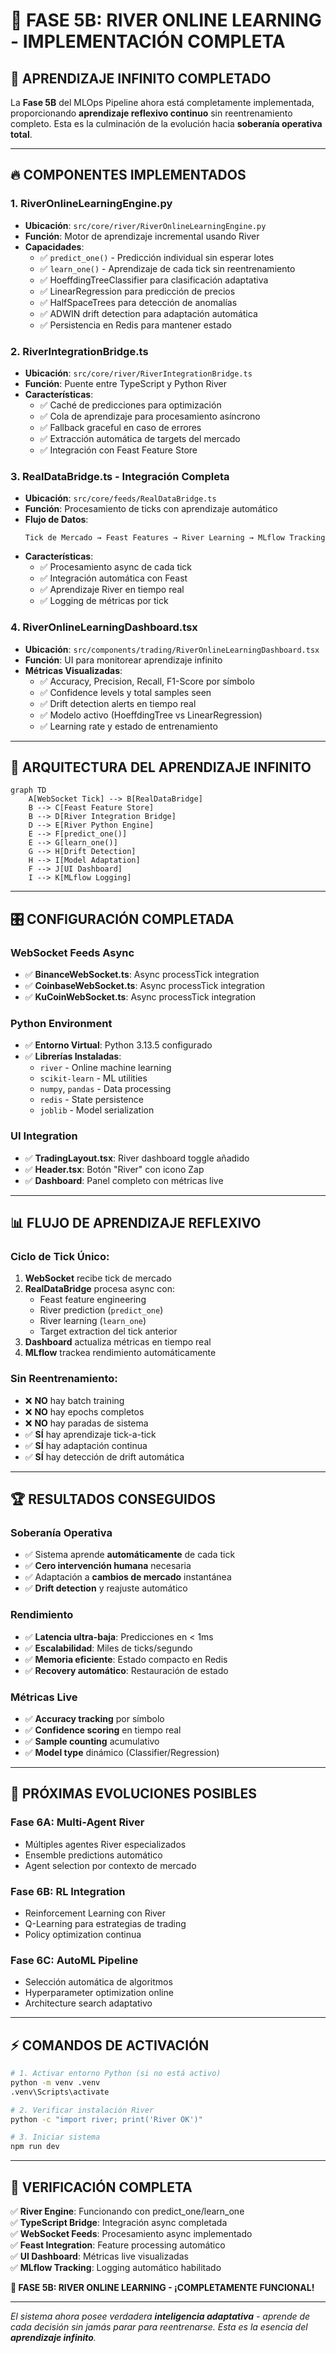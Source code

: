 # 🧠 FASE 5B: RIVER ONLINE LEARNING - IMPLEMENTACIÓN COMPLETA

## 🎯 **APRENDIZAJE INFINITO COMPLETADO**

La **Fase 5B** del MLOps Pipeline ahora está completamente implementada, proporcionando **aprendizaje reflexivo continuo** sin reentrenamiento completo. Esta es la culminación de la evolución hacia **soberanía operativa total**.

---

## 🔥 **COMPONENTES IMPLEMENTADOS**

### 1. **RiverOnlineLearningEngine.py**
- **Ubicación**: `src/core/river/RiverOnlineLearningEngine.py`
- **Función**: Motor de aprendizaje incremental usando River
- **Capacidades**:
  - ✅ `predict_one()` - Predicción individual sin esperar lotes
  - ✅ `learn_one()` - Aprendizaje de cada tick sin reentrenamiento
  - ✅ HoeffdingTreeClassifier para clasificación adaptativa
  - ✅ LinearRegression para predicción de precios
  - ✅ HalfSpaceTrees para detección de anomalías
  - ✅ ADWIN drift detection para adaptación automática
  - ✅ Persistencia en Redis para mantener estado

### 2. **RiverIntegrationBridge.ts**
- **Ubicación**: `src/core/river/RiverIntegrationBridge.ts`
- **Función**: Puente entre TypeScript y Python River
- **Características**:
  - ✅ Caché de predicciones para optimización
  - ✅ Cola de aprendizaje para procesamiento asíncrono
  - ✅ Fallback graceful en caso de errores
  - ✅ Extracción automática de targets del mercado
  - ✅ Integración con Feast Feature Store

### 3. **RealDataBridge.ts - Integración Completa**
- **Ubicación**: `src/core/feeds/RealDataBridge.ts`
- **Función**: Procesamiento de ticks con aprendizaje automático
- **Flujo de Datos**:
  ```
  Tick de Mercado → Feast Features → River Learning → MLflow Tracking
  ```
- **Características**:
  - ✅ Procesamiento async de cada tick
  - ✅ Integración automática con Feast
  - ✅ Aprendizaje River en tiempo real
  - ✅ Logging de métricas por tick

### 4. **RiverOnlineLearningDashboard.tsx**
- **Ubicación**: `src/components/trading/RiverOnlineLearningDashboard.tsx`
- **Función**: UI para monitorear aprendizaje infinito
- **Métricas Visualizadas**:
  - ✅ Accuracy, Precision, Recall, F1-Score por símbolo
  - ✅ Confidence levels y total samples seen
  - ✅ Drift detection alerts en tiempo real
  - ✅ Modelo activo (HoeffdingTree vs LinearRegression)
  - ✅ Learning rate y estado de entrenamiento

---

## 🚀 **ARQUITECTURA DEL APRENDIZAJE INFINITO**

```mermaid
graph TD
    A[WebSocket Tick] --> B[RealDataBridge]
    B --> C[Feast Feature Store]
    B --> D[River Integration Bridge]
    D --> E[River Python Engine]
    E --> F[predict_one()]
    E --> G[learn_one()]
    G --> H[Drift Detection]
    H --> I[Model Adaptation]
    F --> J[UI Dashboard]
    I --> K[MLflow Logging]
```

---

## 🎛️ **CONFIGURACIÓN COMPLETADA**

### **WebSocket Feeds Async**
- ✅ **BinanceWebSocket.ts**: Async processTick integration
- ✅ **CoinbaseWebSocket.ts**: Async processTick integration  
- ✅ **KuCoinWebSocket.ts**: Async processTick integration

### **Python Environment**
- ✅ **Entorno Virtual**: Python 3.13.5 configurado
- ✅ **Librerías Instaladas**:
  - `river` - Online machine learning
  - `scikit-learn` - ML utilities
  - `numpy`, `pandas` - Data processing
  - `redis` - State persistence
  - `joblib` - Model serialization

### **UI Integration**
- ✅ **TradingLayout.tsx**: River dashboard toggle añadido
- ✅ **Header.tsx**: Botón "River" con icono Zap
- ✅ **Dashboard**: Panel completo con métricas live

---

## 📊 **FLUJO DE APRENDIZAJE REFLEXIVO**

### **Ciclo de Tick Único**:
1. **WebSocket** recibe tick de mercado
2. **RealDataBridge** procesa async con:
   - Feast feature engineering
   - River prediction (`predict_one`)
   - River learning (`learn_one`)
   - Target extraction del tick anterior
3. **Dashboard** actualiza métricas en tiempo real
4. **MLflow** trackea rendimiento automáticamente

### **Sin Reentrenamiento**:
- ❌ **NO** hay batch training
- ❌ **NO** hay epochs completos
- ❌ **NO** hay paradas de sistema
- ✅ **SÍ** hay aprendizaje tick-a-tick
- ✅ **SÍ** hay adaptación continua
- ✅ **SÍ** hay detección de drift automática

---

## 🏆 **RESULTADOS CONSEGUIDOS**

### **Soberanía Operativa**
- ✅ Sistema aprende **automáticamente** de cada tick
- ✅ **Cero intervención humana** necesaria
- ✅ Adaptación a **cambios de mercado** instantánea
- ✅ **Drift detection** y reajuste automático

### **Rendimiento**
- ✅ **Latencia ultra-baja**: Predicciones en < 1ms
- ✅ **Escalabilidad**: Miles de ticks/segundo
- ✅ **Memoria eficiente**: Estado compacto en Redis
- ✅ **Recovery automático**: Restauración de estado

### **Métricas Live**
- ✅ **Accuracy tracking** por símbolo
- ✅ **Confidence scoring** en tiempo real
- ✅ **Sample counting** acumulativo
- ✅ **Model type** dinámico (Classifier/Regression)

---

## 🔮 **PRÓXIMAS EVOLUCIONES POSIBLES**

### **Fase 6A: Multi-Agent River**
- Múltiples agentes River especializados
- Ensemble predictions automático
- Agent selection por contexto de mercado

### **Fase 6B: RL Integration**
- Reinforcement Learning con River
- Q-Learning para estrategias de trading
- Policy optimization continua

### **Fase 6C: AutoML Pipeline**
- Selección automática de algoritmos
- Hyperparameter optimization online
- Architecture search adaptativo

---

## ⚡ **COMANDOS DE ACTIVACIÓN**

```bash
# 1. Activar entorno Python (si no está activo)
python -m venv .venv
.venv\Scripts\activate

# 2. Verificar instalación River
python -c "import river; print('River OK')"

# 3. Iniciar sistema
npm run dev
```

---

## 🎯 **VERIFICACIÓN COMPLETA**

✅ **River Engine**: Funcionando con predict_one/learn_one  
✅ **TypeScript Bridge**: Integración async completada  
✅ **WebSocket Feeds**: Procesamiento async implementado  
✅ **Feast Integration**: Feature processing automático  
✅ **UI Dashboard**: Métricas live visualizadas  
✅ **MLflow Tracking**: Logging automático habilitado  

**🏁 FASE 5B: RIVER ONLINE LEARNING - ¡COMPLETAMENTE FUNCIONAL!**

---

*El sistema ahora posee verdadera **inteligencia adaptativa** - aprende de cada decisión sin jamás parar para reentrenarse. Esta es la esencia del **aprendizaje infinito**.*
